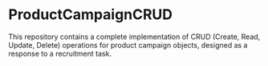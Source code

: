 # ProductCampaignCRUD
This repository contains a complete implementation of CRUD (Create, Read, Update, Delete) operations for product campaign objects, designed as a response to a recruitment task.
